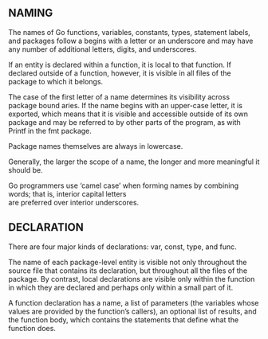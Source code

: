 NAMING
---------------------

The names of Go functions, variables, constants, types, statement labels, and packages follow a
begins with a letter or an underscore and may have any number of additional letters, digits, and
underscores.

If an entity is declared within a function, it is local to that function. If declared outside of a
function, however, it is visible in all files of the package to which it belongs.

The case of the first letter of a name determines its visibility across package bound aries. If the
name begins with an upper-case letter, it is exported, which means that it is visible and accessible
outside of its own package and may be referred to by other parts of the program, as with Printf in the
fmt package. 

Package names themselves are always in lowercase.

Generally, the larger the scope of a name, the longer and more meaningful it should be.

Go programmers use ‘camel case’ when forming names by combining words; that is, interior capital letters\
are preferred over interior underscores. 

DECLARATION
--------------

There are four major kinds of declarations: var, const, type, and func.

The name of each package-level entity is visible not only throughout the source file that contains its
declaration, but throughout all the files of the package. By contrast, local declarations are visible only
within the function in which they are declared and perhaps only within a small part of it.

A function declaration has a name, a list of parameters (the variables whose values are provided by the 
function’s callers), an optional list of results, and the function body, which contains the statements that
define what the function does.
